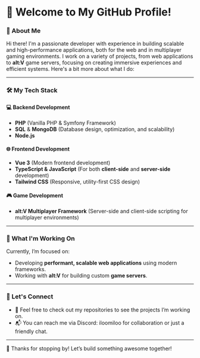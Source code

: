# 👋 Welcome to My GitHub Profile!

### 🌟 About Me
Hi there! I'm a passionate developer with experience in building scalable and high-performance applications, both for the web and in multiplayer gaming environments. I work on a variety of projects, from web applications to **alt:V** game servers, focusing on creating immersive experiences and efficient systems. Here's a bit more about what I do:

---

### 🛠️ My Tech Stack

#### 💻 **Backend Development**
- **PHP** (Vanilla PHP & Symfony Framework)
- **SQL** & **MongoDB** (Database design, optimization, and scalability)
- **Node.js** 

#### 🌐 **Frontend Development**
- **Vue 3** (Modern frontend development)
- **TypeScript & JavaScript** (For both **client-side** and **server-side** development)
- **Tailwind CSS** (Responsive, utility-first CSS design)

#### 🎮 **Game Development**
- **alt:V Multiplayer Framework** (Server-side and client-side scripting for multiplayer environments)

---

### 🌱 What I'm Working On

Currently, I’m focused on:

- Developing **performant, scalable web applications** using modern frameworks.
- Working with **alt:V** for building custom **game servers**.

---

### 🔗 Let's Connect

- 💬 Feel free to check out my repositories to see the projects I’m working on.
- 📬 You can reach me via Discord: iloomiloo for collaboration or just a friendly chat.

---

🚀 Thanks for stopping by! Let’s build something awesome together!
